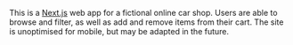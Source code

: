 This is a [Next.js](https://nextjs.org/) web app for a fictional online car shop. Users are able to browse and filter, as well as add and remove items from their cart. The site is unoptimised for mobile, but may be adapted in the future.
